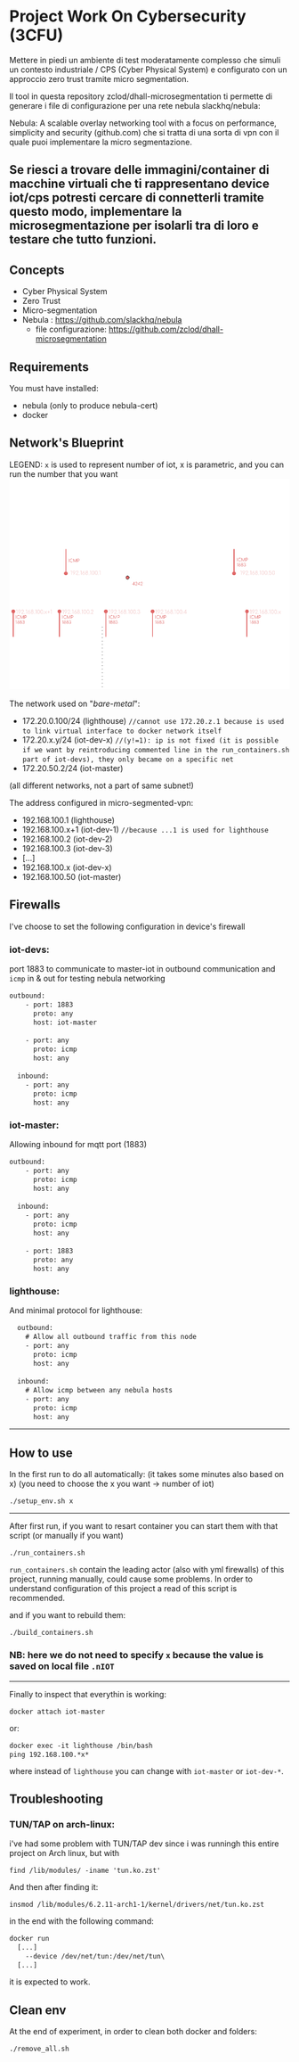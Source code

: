 # Project Work On Cybersecurity (3CFU)

Mettere in piedi un ambiente di test moderatamente complesso che simuli un contesto industriale / CPS (Cyber Physical System) e configurato con un approccio zero trust tramite micro segmentation.

Il tool in questa repository zclod/dhall-microsegmentation ti permette di generare i file di configurazione per una rete nebula slackhq/nebula: 

Nebula: A scalable overlay networking tool with a focus on performance, simplicity and security (github.com) che si tratta di una sorta di vpn con il quale puoi implementare la micro segmentazione.

Se riesci a trovare delle immagini/container di macchine virtuali che ti rappresentano device iot/cps potresti cercare di connetterli tramite questo modo, implementare la microsegmentazione per isolarli tra di loro e testare che tutto funzioni.
--------------------------------

## Concepts
- Cyber Physical System
- Zero Trust
- Micro-segmentation
- Nebula : https://github.com/slackhq/nebula
  - file configurazione: https://github.com/zclod/dhall-microsegmentation

## Requirements
You must have installed:
- nebula (only to produce nebula-cert)
- docker

## Network's Blueprint 
LEGEND: ``x`` is used to represent number of iot, x is parametric, and you can run the number that you want
![Blueprint](blueprint.png)

The network used on "*bare-metal*":
- 172.20.0.100/24 (lighthouse) ``//cannot use 172.20.z.1 because is used to link virtual interface to docker network itself``
- 172.20.x.y/24 (iot-dev-x) ``//(y!=1): ip is not fixed (it is possible if we want by reintroducing commented line in the run_containers.sh part of iot-devs), they only became on a specific net``
- 172.20.50.2/24 (iot-master)

(all different networks, not a part of same subnet!)

The address configured in micro-segmented-vpn:
- 192.168.100.1 (lighthouse)
- 192.168.100.x+1 (iot-dev-1) ``//because ...1 is used for lighthouse``
- 192.168.100.2 (iot-dev-2)
- 192.168.100.3 (iot-dev-3)
- [...]
- 192.168.100.x (iot-dev-x)
- 192.168.100.50 (iot-master)

## Firewalls
I've choose to set the following configuration in device's firewall

### iot-devs:
port 1883 to communicate to master-iot in outbound communication and ``icmp`` in & out for testing nebula networking
```
outbound:
    - port: 1883
      proto: any
      host: iot-master

    - port: any
      proto: icmp
      host: any

  inbound:
    - port: any
      proto: icmp
      host: any
```
### iot-master:
Allowing inbound for mqtt port (1883)
```
outbound:
    - port: any
      proto: icmp
      host: any

  inbound:
    - port: any
      proto: icmp
      host: any
    
    - port: 1883
      proto: any
      host: any
```
### lighthouse:
And minimal protocol for lighthouse:
```
  outbound:
    # Allow all outbound traffic from this node
    - port: any
      proto: icmp
      host: any

  inbound:
    # Allow icmp between any nebula hosts
    - port: any
      proto: icmp
      host: any
```
------------------------------

## How to use
In the first run to do all automatically: (it takes some minutes also based on x) (you need to choose the x you want -> number of iot)
```bash:
./setup_env.sh x
```
--------------------------------------------------------------------------------------------------------------
After first run, if you want to resart container you can start them with that script (or manually if you want)
```bash:
./run_containers.sh
```
``run_containers.sh`` contain the leading actor (also with yml firewalls) of this project, running manually, could cause some problems. In order to understand configuration of this project a read of this script is recommended.

and if you want to rebuild them:
```bash:
./build_containers.sh
```

### NB: here we do not need to specify ``x`` because the value is saved on local file ``.nIOT``
--------------------------------------------------------------------------------------------------------
Finally to inspect that everythin is working:
```bash:
docker attach iot-master
```
or:
```bash:
docker exec -it lighthouse /bin/bash
ping 192.168.100.*x*
```
where instead of ``lighthouse`` you can change with ``iot-master`` or ``iot-dev-*``.

## Troubleshooting
### TUN/TAP on arch-linux:
i've had some problem with TUN/TAP dev since i was runningh this entire project on Arch linux, but with 
```
find /lib/modules/ -iname 'tun.ko.zst'
```
And then after finding it:
```
insmod /lib/modules/6.2.11-arch1-1/kernel/drivers/net/tun.ko.zst
```
in the end with the following command:
```
docker run
  [...]
    --device /dev/net/tun:/dev/net/tun\
  [...]
```
it is expected to work.

## Clean env
At the end of experiment, in order to clean both docker and folders:
```
./remove_all.sh
```
